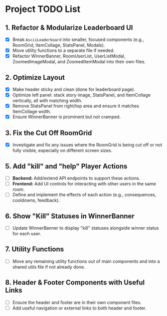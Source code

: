 # Project TODO List

## 1. Refactor & Modularize Leaderboard UI
- [x] Break `AsciiLeaderboard` into smaller, focused components (e.g., RoomGrid, ItemCollage, StatsPanel, Modals).
- [x] Move utility functions to a separate file if needed.
- [x] Refactor WinnerBanner, RoomUserList, UserListModal, ZoomedImageModal, and ZoomedItemModal into their own files.

## 2. Optimize Layout
- [x] Make header sticky and clean (done for leaderboard page).
- [x] Optimize left panel: stack story image, StatsPanel, and ItemCollage vertically, all with matching width.
- [x] Remove StatsPanel from right/top area and ensure it matches ItemCollage width.
- [x] Ensure WinnerBanner is prominent but not cramped.

## 3. Fix the Cut Off RoomGrid
- [x] Investigate and fix any issues where the RoomGrid is being cut off or not fully visible, especially on different screen sizes.

## 5. Add "kill" and "help" Player Actions
- [ ] **Backend:** Add/extend API endpoints to support these actions.
- [ ] **Frontend:** Add UI controls for interacting with other users in the same room.
- [ ] Define and implement the effects of each action (e.g., consequences, cooldowns, feedback).

## 6. Show "Kill" Statuses in WinnerBanner
- [ ] Update WinnerBanner to display "kill" statuses alongside winner status for each user.

## 7. Utility Functions
- [ ] Move any remaining utility functions out of main components and into a shared utils file if not already done.

## 8. Header & Footer Components with Useful Links
- [ ] Ensure the header and footer are in their own component files.
- [ ] Add useful navigation or external links to both header and footer. 
